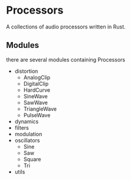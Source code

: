 # Processors
A collections of audio processors written in Rust.
## Modules
there are several modules containing Processors
- distortion
  - AnalogClip
  - DigitalClip
  - HardCurve
  - SineWave
  - SawWave
  - TriangleWave
  - PulseWave
- dynamics
- filters
- modulation
- oscillators
  - Sine
  - Saw
  - Square
  - Tri
- utils
